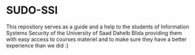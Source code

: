 # SUDO-SSI
This repository serves as a guide and a help to the students of Information Systems Security of the University of Saad Dahelb Blida providing them with easy access to courses materiel and to make sure they have a better experience than we did :) 
